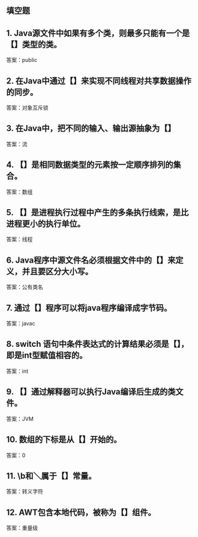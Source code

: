 ## 填空题

## 1. Java源文件中如果有多个类，则最多只能有一个是【】类型的类。

答案：public

## 2. 在Java中通过【】来实现不同线程对共享数据操作的同步。

答案：对象互斥锁

## 3. 在Java中，把不同的输入、输出源抽象为【】

答案：流

## 4. 【】是相同数据类型的元素按一定顺序排列的集合。

答案：数组

## 5. 【】是进程执行过程中产生的多条执行线索，是比进程更小的执行单位。

答案：线程

## 6. Java程序中源文件名必须根据文件中的【】来定义，并且要区分大小写。

答案：公有类名

## 7. 通过【】程序可以将java程序编译成字节码。

答案：javac

## 8. switch 语句中条件表达式的计算结果必须是【】，即是int型赋值相容的。

答案：int

## 9. 【】通过解释器可以执行Java编译后生成的类文件。

答案：JVM

## 10. 数组的下标是从【】开始的。

答案：0

## 11. \b和＼属于【】常量。

答案：转义字符

## 12. AWT包含本地代码，被称为【】组件。

答案：重量级
